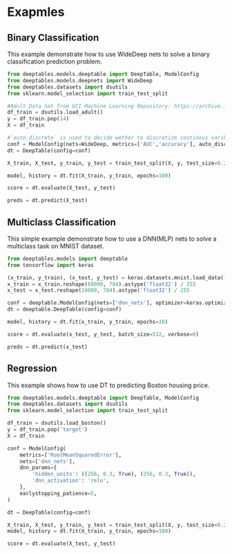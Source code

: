 # Exapmles

## Binary Classification

This example demonstrate how to use WideDeep nets to solve a binary classification prediction problem. 

```python
from deeptables.models.deeptable import DeepTable, ModelConfig
from deeptables.models.deepnets import WideDeep
from deeptables.datasets import dsutils
from sklearn.model_selection import train_test_split

#Adult Data Set from UCI Machine Learning Repository: https://archive.ics.uci.edu/ml/datasets/Adult
df_train = dsutils.load_adult()
y = df_train.pop(14)
X = df_train

#`auto_discrete` is used to decide wether to discretize continous varibles automatically.
conf = ModelConfig(nets=WideDeep, metrics=['AUC','accuracy'], auto_discrete=True)
dt = DeepTable(config=conf)

X_train, X_test, y_train, y_test = train_test_split(X, y, test_size=0.2, random_state=42)

model, history = dt.fit(X_train, y_train, epochs=100)

score = dt.evaluate(X_test, y_test)

preds = dt.predict(X_test)
```

## Multiclass Classification

This simple example demonstrate how to use a DNN(MLP) nets to solve a multiclass task on MNIST dataset.

```python
from deeptables.models import deeptable
from tensorflow import keras

(x_train, y_train), (x_test, y_test) = keras.datasets.mnist.load_data()
x_train = x_train.reshape(60000, 784).astype('float32') / 255
x_test = x_test.reshape(10000, 784).astype('float32') / 255

conf = deeptable.ModelConfig(nets=['dnn_nets'], optimizer=keras.optimizers.RMSprop())
dt = deeptable.DeepTable(config=conf)

model, history = dt.fit(x_train, y_train, epochs=10)

score = dt.evaluate(x_test, y_test, batch_size=512, verbose=0)

preds = dt.predict(x_test)
```

## Regression
This example shows how to use DT to predicting Boston housing price.

```python
from deeptables.models.deeptable import DeepTable, ModelConfig
from deeptables.datasets import dsutils
from sklearn.model_selection import train_test_split

df_train = dsutils.load_boston()
y = df_train.pop('target')
X = df_train

conf = ModelConfig(
    metrics=['RootMeanSquaredError'], 
    nets=['dnn_nets'],
    dnn_params={
        'hidden_units': ((256, 0.3, True), (256, 0.3, True)),
        'dnn_activation': 'relu',
    },
    earlystopping_patience=5,
)

dt = DeepTable(config=conf)

X_train, X_test, y_train, y_test = train_test_split(X, y, test_size=0.2, random_state=42)
model, history = dt.fit(X_train, y_train, epochs=100)

score = dt.evaluate(X_test, y_test)
```